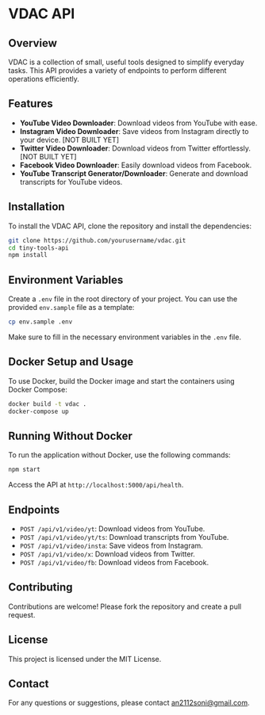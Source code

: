 # VDAC API

## Overview
VDAC is a collection of small, useful tools designed to simplify everyday tasks. This API provides a variety of endpoints to perform different operations efficiently.

## Features
- **YouTube Video Downloader**: Download videos from YouTube with ease.
- **Instagram Video Downloader**: Save videos from Instagram directly to your device. [NOT BUILT YET]
- **Twitter Video Downloader**: Download videos from Twitter effortlessly. [NOT BUILT YET]
- **Facebook Video Downloader**: Easily download videos from Facebook.
- **YouTube Transcript Generator/Downloader**: Generate and download transcripts for YouTube videos.

## Installation
To install the VDAC API, clone the repository and install the dependencies:
```bash
git clone https://github.com/yourusername/vdac.git
cd tiny-tools-api
npm install
```


## Environment Variables
Create a `.env` file in the root directory of your project. You can use the provided `env.sample` file as a template:
```bash
cp env.sample .env
```
Make sure to fill in the necessary environment variables in the `.env` file.

## Docker Setup and Usage
To use Docker, build the Docker image and start the containers using Docker Compose:
```bash
docker build -t vdac .
docker-compose up
```

## Running Without Docker
To run the application without Docker, use the following commands:
```bash
npm start
```
Access the API at `http://localhost:5000/api/health`.


## Endpoints
- `POST /api/v1/video/yt`: Download videos from YouTube.
- `POST /api/v1/video/yt/ts`: Download transcripts from YouTube.
- `POST /api/v1/video/insta`: Save videos from Instagram.
- `POST /api/v1/video/x`: Download videos from Twitter.
- `POST /api/v1/video/fb`: Download videos from Facebook.

## Contributing
Contributions are welcome! Please fork the repository and create a pull request.

## License
This project is licensed under the MIT License.

## Contact
For any questions or suggestions, please contact an2112soni@gmail.com.
